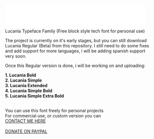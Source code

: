 <img src="images_readme/lucania-logo-github.png"> </img><br>
Lucania Typeface Family (Free block style tech font for personal use)

The project is currently on it's early stages, but you can still download<br>
Lucania Regular (Beta) from this repository. I still need to do some fixes<br>
and add support for more languages, i will be adding spanish support<br>
very soon.<br>

Once this Regular version is done, i will be working on and uploading:<br>

<b>
1. Lucania Bold <br>
2. Lucania Simple <br>
3. Lucania Extended <br>
4. Lucania Simple Bold <br>
5. Lucania Simple Extra Bold <br>
</b><br>

You can use this font freely for personal projects. <br>
For commercial use, or custom version you can <br>
<a href="https://linktr.ee/eenoramic"> CONTACT ME HERE </a> <br><br>
<a href="https://www.paypal.com/donate/?hosted_button_id=M85T8NQC8XMJJ)https://www.paypal.com/donate/?hosted_button_id=M85T8NQC8XMJJ"> DONATE ON PAYPAL </a> <br>

<br>


